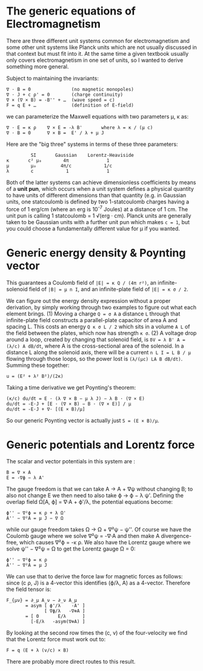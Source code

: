 # The generic equations of Electromagnetism
There are three different unit systems common for electromagnetism and some other unit systems like Planck units which are not usually discussed in that context but must fit into it. At the same time a given textbook usually only covers electromagnetism in one set of units, so I wanted to derive something more general.

Subject to maintaining the invariants:

    ∇ · B = 0               (no magnetic monopoles)
    ∇ · J + c ρ' = 0        (charge continuity)
    ∇ × (∇ × B) = -B'' + …  (wave speed = c)
    F = q E + …             (definition of E-field)

we can parameterize the Maxwell equations with two parameters μ, κ as:

    ∇ · E = κ ρ    ∇ × E = -λ B'       where λ = κ / (μ c)
    ∇ · B = 0      ∇ × B =  E' / λ + μ J

Here are the "big three" systems in terms of these three parameters:

             SI       Gaussian    Lorentz-Heaviside
    κ       c² μ₀        4π              1
    μ        μ₀         4π/c            1/c
    λ        c            1              1

Both of the latter systems can achieve dimensionless coefficients by means of a **unit pun**, which occurs when a unit system defines a physical quantity to have units of different dimensions than that quantity (e.g. in Gaussian units, one statcoulomb is defined by two 1-statcoulomb charges having a force of 1 erg/cm (where an erg is 10<sup>-7</sup> Joules) at a distance of 1 cm. The unit pun is calling 1 statcoulomb = 1 √(erg · cm). Planck units are generally taken to be Gaussian units with a further unit pun which makes `c = 1`, but you could choose a fundamentally different value for μ if you wanted.

# Generic energy density & Poynting vector
This guarantees a Coulomb field of `|E| = κ Q / (4π r²)`, an infinite-solenoid field of `|B| = μ n I`, and an infinite-plate field of `|E| = κ σ / 2`.

We can figure out the energy density expression without a proper derivation, by simply working through two examples to figure out what each element brings. (1) Moving a charge `Q = σ A` a distance `L` through that infinite-plate field constructs a parallel-plate capacitor of area A and spacing L. This costs an energy `Q κ σ L / 2` which sits in a volume `A L` of the field between the plates, which now has strength `κ σ`. (2) A voltage drop around a loop, created by changing that solenoid field, is `δV = λ B' A = (λ/c) A dB/dt`, where A is the cross-sectional area of the solenoid. In a distance L along the solenoid axis, there will be a current `n L I = L B / μ` flowing through those loops, so the power lost is `(λ/(μc) LA B dB/dt)`. Summing these together:

    u = (E² + λ² B²)/(2κ)

Taking a time derivative we get Poynting's theorem:

    (κ/c) du/dt = E · (λ ∇ × B − μ λ J) − λ B · (∇ × E)
    du/dt = -E·J + [E · (∇ × B) − B · (∇ × E)] / μ
    du/dt = -E·J + ∇· [(E × B)/μ]

So our generic Poynting vector is actually just `S = (E × B)/μ`.

# Generic potentials and Lorentz force
The scalar and vector potentials in this system are :

    B = ∇ × A
    E = -∇ϕ − λ A'

The gauge freedom is that we can take A → A + ∇ψ without changing B; to also not change E we then need to also take ϕ → ϕ − λ ψ'. Defining the overlap field Ω[A, ϕ] = ∇·A + ϕ'/λ, the potential equations become:

    ϕ'' − ∇²ϕ = κ ρ + λ Ω'
    A'' − ∇²A = μ J − ∇ Ω

while our gauge freedom takes Ω → Ω + ∇²ψ − ψ''. Of course we have the Coulomb gauge where we solve ∇²ψ = -∇·A and then make A divergence-free, which causes ∇²ϕ = -κ ρ. We also have the Lorentz gauge where we solve ψ'' − ∇²ψ = Ω to get the Lorentz gauge Ω = 0:

    ϕ'' − ∇²ϕ = κ ρ
    A'' − ∇²A = μ J

We can use that to derive the force law for magnetic forces as follows: since (c ρ, J) is a 4-vector this identifies (ϕ/λ, A) as a 4-vector. Therefore the field tensor is:

    F_{μν} = ∂_μ A_ν − ∂_ν A_μ
           = asym [ ϕ'/λ    -A' ]
                  [ ∇ϕ/λ   -∇⊗A ]
           = [ 0       E/λ      ]
             [-E/λ   -asym(∇⊗A) ]

By looking at the second row times the (c, v) of the four-velocity we find that the Lorentz force must work out to:

    F = q (E + λ (v/c) × B)

There are probably more direct routes to this result. 
